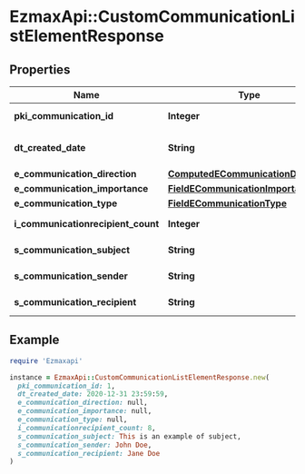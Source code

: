 # EzmaxApi::CustomCommunicationListElementResponse

## Properties

| Name | Type | Description | Notes |
| ---- | ---- | ----------- | ----- |
| **pki_communication_id** | **Integer** | The unique ID of the Communication. |  |
| **dt_created_date** | **String** | The date and time at which the object was created |  |
| **e_communication_direction** | [**ComputedECommunicationDirection**](ComputedECommunicationDirection.md) |  |  |
| **e_communication_importance** | [**FieldECommunicationImportance**](FieldECommunicationImportance.md) |  |  |
| **e_communication_type** | [**FieldECommunicationType**](FieldECommunicationType.md) |  |  |
| **i_communicationrecipient_count** | **Integer** | The count of Communicationrecipient |  |
| **s_communication_subject** | **String** | The subject of the Communication |  |
| **s_communication_sender** | **String** | The sender name of the Communication |  |
| **s_communication_recipient** | **String** | The recipients&#39; name of the Communication |  |

## Example

```ruby
require 'Ezmaxapi'

instance = EzmaxApi::CustomCommunicationListElementResponse.new(
  pki_communication_id: 1,
  dt_created_date: 2020-12-31 23:59:59,
  e_communication_direction: null,
  e_communication_importance: null,
  e_communication_type: null,
  i_communicationrecipient_count: 8,
  s_communication_subject: This is an example of subject,
  s_communication_sender: John Doe,
  s_communication_recipient: Jane Doe
)
```

